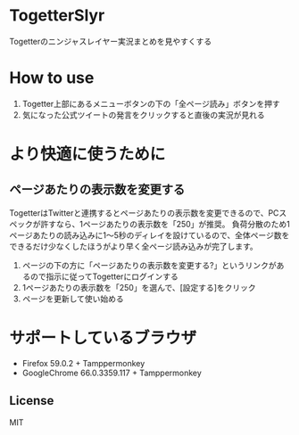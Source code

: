# TogetterSlyr
Togetterのニンジャスレイヤー実況まとめを見やすくする

# How to use
1. Togetter上部にあるメニューボタンの下の「全ページ読み」ボタンを押す
1. 気になった公式ツイートの発言をクリックすると直後の実況が見れる

# より快適に使うために
## ページあたりの表示数を変更する
TogetterはTwitterと連携するとページあたりの表示数を変更できるので、PCスペックが許すなら、1ページあたりの表示数を「250」が推奨。
負荷分散のため1ページあたりの読み込みに1～5秒のディレイを設けているので、全体ページ数をできるだけ少なくしたほうがより早く全ページ読み込みが完了します。
1. ページの下の方に「ページあたりの表示数を変更する?」というリンクがあるので指示に従ってTogetterにログインする
1. 1ページあたりの表示数を「250」を選んで、[設定する]をクリック
1. ページを更新して使い始める

# サポートしているブラウザ
- Firefox 59.0.2 + Tamppermonkey
- GoogleChrome 66.0.3359.117 + Tamppermonkey

## License
MIT
